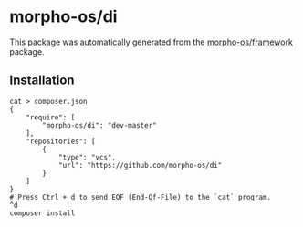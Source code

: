 # morpho-os/di

This package was automatically generated from the [morpho-os/framework](https://github.com/morpho-os/framework) package.


## Installation

```
cat > composer.json
{
    "require": [
        "morpho-os/di": "dev-master"
    ],
    "repositories": [
        {
            "type": "vcs",
            "url": "https://github.com/morpho-os/di"
        }
    ]
}
# Press Ctrl + d to send EOF (End-Of-File) to the `cat` program.
^d
composer install
```